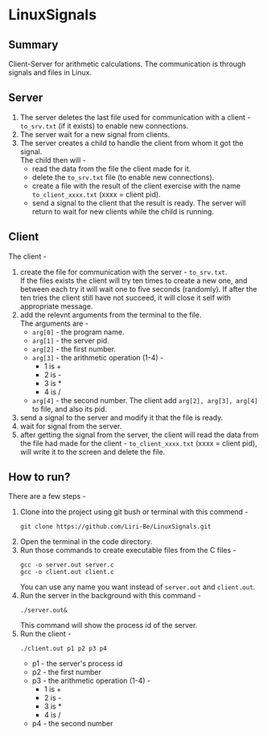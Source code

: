 # LinuxSignals
## Summary
Client-Server for arithmetic calculations. The communication is through signals and files in Linux.

## Server
1. The server deletes the last file used for communication with a client - ```to_srv.txt``` (if it exists) to enable new connections.  
2. The server wait for a new signal from clients.
3. The server creates a child to handle the client from whom it got the signal.  
   The child then will - 
    - read the data from the file the client made for it.
    - delete the ```to_srv.txt``` file (to enable new connections).
    - create a file with the result of the client exercise with the name ```to_client_xxxx.txt``` (xxxx = client pid).
    - send a signal to the client that the result is ready.
    The server will return to wait for new clients while the child is running.

## Client
The client -
1. create the file for communication with the server - ```to_srv.txt```.  
    If the files exists the client will try ten times to create a new one, and between each try it will wait one to five seconds (randomly).
    If after the ten tries the client still have not succeed, it will close it self with appropriate message.
2. add the relevnt arguments from the terminal to the file.  
    The arguments are -
    - ```arg[0]``` - the program name.
    - ```arg[1]``` - the server pid.
    - ```arg[2]``` - the first number.
    - ```arg[3]``` - the arithmetic operation (1-4) - 
      - 1 is +
      - 2 is -
      - 3 is *
      - 4 is /
    -  ```arg[4]``` - the second number.
    The client add ```arg[2], arg[3], arg[4]``` to file, and also its pid.
3. send a signal to the server and modify it that the file is ready.
4. wait for signal from the server.
5. after getting the signal from the server, the client will read the data from the file had made for the client - ```to_client_xxxx.txt``` (xxxx = client pid), will write it to the screen and delete the file.
    

## How to run?
There are a few steps -
1. Clone into the project using git bush or terminal with this commend -
    ```
    git clone https://github.com/Liri-Be/LinuxSignals.git
    ```
2. Open the terminal in the code directory.
3. Run those commands to create executable files from the C files - 
    ```
    gcc -o server.out server.c
    gcc -o client.out client.c
    ```
    You can use any name you want instead of ```server.out``` and ```client.out```.
4. Run the server in the background with this command - 
    ``` 
    ./server.out&
    ```
    This command will show the process id of the server.
5. Run the client -
    ```
    ./client.out p1 p2 p3 p4
    ```
    - p1 - the server's process id
    - p2 - the first number
    - p3 - the arithmetic operation (1-4) - 
      - 1 is +
      - 2 is -
      - 3 is *
      - 4 is /
    - p4 - the second number
    
